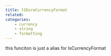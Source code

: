 ```yaml
---
title: lSEuroCurrencyFormat
related:
categories:
    - currency
    - string
    - formatting
---
```


this funciton is just a alias for lsCurrencyFormat